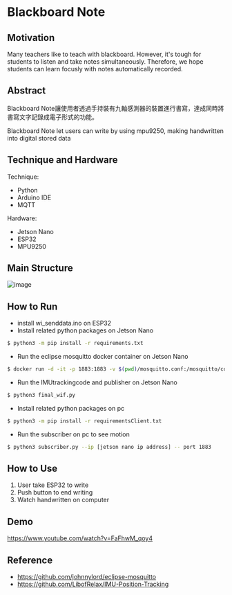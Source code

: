 # Blackboard Note

## Motivation



Many teachers like to teach with blackboard. However, it's tough for students to listen and take notes simultaneously. Therefore, we hope students can learn focusly with notes automatically recorded. 




## Abstract
Blackboard Note讓使用者透過手持裝有九軸感測器的裝置進行書寫，達成同時將書寫文字記錄成電子形式的功能。

Blackboard Note let users can write by using mpu9250, making handwritten into digital stored data





## Technique and Hardware
Technique:
- Python
- Arduino IDE
- MQTT

Hardware:
- Jetson Nano
- ESP32
- MPU9250
  



## Main Structure
![image](https://user-images.githubusercontent.com/55504676/174087611-7db52f0f-6547-4480-80e8-043ad429385e.png)


## How to Run

- install wi_senddata.ino on ESP32
- Install related python packages on Jetson Nano
```bash
$ python3 -m pip install -r requirements.txt
```
- Run the eclipse mosquitto docker container on Jetson Nano
```bash
$ docker run -d -it -p 1883:1883 -v $(pwd)/mosquitto.conf:/mosquitto/config/mosquitto.conf eclipse-mosquitto
```
- Run the IMUtrackingcode and publisher on Jetson Nano
```bash
$ python3 final_wif.py
```


- Install related python packages on pc
```bash
$ python3 -m pip install -r requirementsClient.txt
```
- Run the subscriber on pc to see motion
```bash
$ python3 subscriber.py --ip [jetson nano ip address] -- port 1883
```
## How to Use
1. User take ESP32 to write
2. Push button to end writing
4. Watch handwritten on computer



## Demo
https://www.youtube.com/watch?v=FaFhwM_qoy4

## Reference
- https://github.com/johnnylord/eclipse-mosquitto
- https://github.com/LibofRelax/IMU-Position-Tracking


